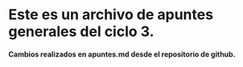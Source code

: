 # Este es un archivo de apuntes generales del ciclo 3. 

#### Cambios realizados en apuntes.md desde el repositorio de github.
